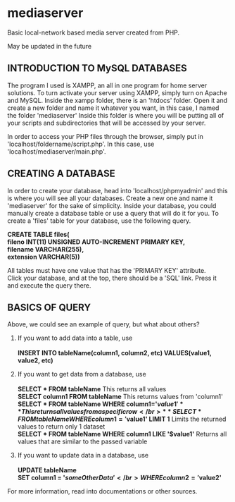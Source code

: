 # mediaserver
Basic local-network based media server created from PHP.

May be updated in the future

## INTRODUCTION TO MySQL DATABASES
The program I used is XAMPP, an all in one program for home server solutions. To turn activate your server using XAMPP, simply turn on Apache and MySQL.
Inside the xampp folder, there is an 'htdocs' folder. Open it and create a new folder and name it whatever you want, in this case, I named the folder 'mediaserver'
Inside this folder is where you will be putting all of your scripts and subdirectories that will be accessed by your server. </br>

In order to access your PHP files through the browser, simply put in 'localhost/foldername/script.php'. In this case, use 'localhost/mediaserver/main.php'. </br>

## CREATING A DATABASE
In order to create your database, head into 'localhost/phpmyadmin' and this is where you will see all your databases. Create a new one and name it 'mediaserver' for the
sake of simplicity. Inside your database, you could manually create a database table or use a query that will do it for you. To create a 'files' table for your database,
use the following query. </br>

**CREATE TABLE files(</br>
fileno INT(11) UNSIGNED AUTO-INCREMENT PRIMARY KEY,</br>
filename VARCHAR(255),</br>
extension VARCHAR(5))**</br>

All tables must have one value that has the 'PRIMARY KEY' attribute.</br>
Click your database, and at the top, there should be a 'SQL' link. Press it and execute the query there.

## BASICS OF QUERY
Above, we could see an example of query, but what about others?</br>
1. If you want to add data into a table, use</br></br>
**INSERT INTO tableName(column1, column2, etc)
VALUES(value1, value2, etc)**

2. If you want to get data from a database, use</br></br>
**SELECT * FROM tableName** This returns all values</br>
**SELECT column1 FROM tableName** This returns values from 'column1'</br>
**SELECT * FROM tableName WHERE column1='$value1'** This returns all values from a specific row</br>
**SELECT * FROM tableName WHERE column1='$value1' LIMIT 1** Limits the returned values to return only 1 dataset</br>
**SELECT * FROM tableName WHERE column1 LIKE '$value1'** Returns all values that are similar to the passed variable</br>

3. If you want to update data in a database, use</br></br>
**UPDATE tableName</br>
SET column1 = '$someOtherData'</br>
WHERE column2 = '$value2'**</br>

For more information, read into documentations or other sources.
